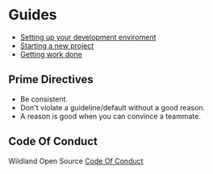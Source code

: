 # Guides
- [Setting up your development enviroment](/development#getting-your-development-environment-setup)
- [Starting a new project](https://github.com/wildland/ember-cli-rails)
- [Getting work done](/development/workflow#getting-work-done)

## Prime Directives
- Be consistent.
- Don't violate a guideline/default without a good reason.
 - A reason is good when you can convince a teammate.

## Code Of Conduct
Wildland Open Source [Code Of Conduct](https://github.com/wildland/code-of-conduct)

